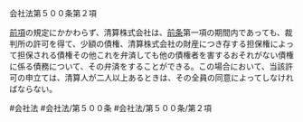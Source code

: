 会社法第５００条第２項

[前項](会社法＿＿＿＿第５００条第１項)の規定にかかわらず、清算株式会社は、[前条](会社法＿＿＿＿第４９９条第１項)第一項の期間内であっても、裁判所の許可を得て、少額の債権、清算株式会社の財産につき存する担保権によって担保される債権その他これを弁済しても他の債権者を害するおそれがない債権に係る債務について、その弁済をすることができる。この場合において、当該許可の申立ては、清算人が二人以上あるときは、その全員の同意によってしなければならない。

#会社法
#会社法/第５００条
#会社法/第５００条/第２項

